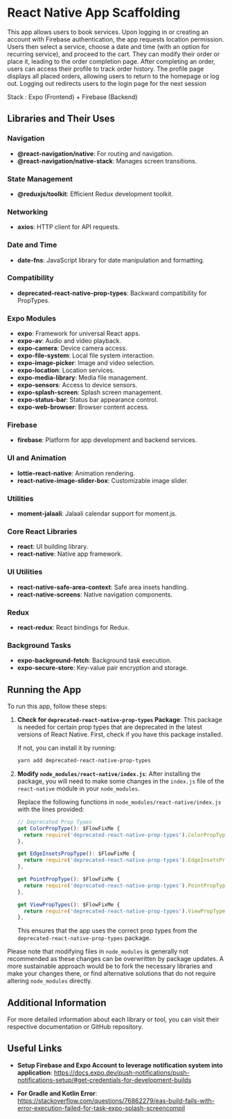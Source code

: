 # React Native App Scaffolding

This app allows users to book services. Upon logging in or creating an account with Firebase authentication, the app requests location permission. Users then select a service, choose a date and time (with an option for recurring service), and proceed to the cart. They can modify their order or place it, leading to the order completion page. After completing an order, users can access their profile to track order history. The profile page displays all placed orders, allowing users to return to the homepage or log out. Logging out redirects users to the login page for the next session

Stack : Expo (Frontend) + Firebase (Backend)

## Libraries and Their Uses

### Navigation
- **@react-navigation/native**: For routing and navigation.
- **@react-navigation/native-stack**: Manages screen transitions.

### State Management
- **@reduxjs/toolkit**: Efficient Redux development toolkit.

### Networking
- **axios**: HTTP client for API requests.

### Date and Time
- **date-fns**: JavaScript library for date manipulation and formatting.

### Compatibility
- **deprecated-react-native-prop-types**: Backward compatibility for PropTypes.

### Expo Modules
- **expo**: Framework for universal React apps.
- **expo-av**: Audio and video playback.
- **expo-camera**: Device camera access.
- **expo-file-system**: Local file system interaction.
- **expo-image-picker**: Image and video selection.
- **expo-location**: Location services.
- **expo-media-library**: Media file management.
- **expo-sensors**: Access to device sensors.
- **expo-splash-screen**: Splash screen management.
- **expo-status-bar**: Status bar appearance control.
- **expo-web-browser**: Browser content access.

### Firebase
- **firebase**: Platform for app development and backend services.

### UI and Animation
- **lottie-react-native**: Animation rendering.
- **react-native-image-slider-box**: Customizable image slider.

### Utilities
- **moment-jalaali**: Jalaali calendar support for moment.js.

### Core React Libraries
- **react**: UI building library.
- **react-native**: Native app framework.

### UI Utilities
- **react-native-safe-area-context**: Safe area insets handling.
- **react-native-screens**: Native navigation components.

### Redux
- **react-redux**: React bindings for Redux.

### Background Tasks
- **expo-background-fetch**: Background task execution.
- **expo-secure-store**: Key-value pair encryption and storage.

## Running the App

To run this app, follow these steps:

1. **Check for `deprecated-react-native-prop-types` Package**: 
   This package is needed for certain prop types that are deprecated in the latest versions of React Native. First, check if you have this package installed.

   If not, you can install it by running:
   ```bash
   yarn add deprecated-react-native-prop-types
   ```

2. **Modify `node_modules/react-native/index.js`**:
   After installing the package, you will need to make some changes in the `index.js` file of the `react-native` module in your `node_modules`.

   Replace the following functions in `node_modules/react-native/index.js` with the lines provided:

   ```javascript
   // Deprecated Prop Types
   get ColorPropType(): $FlowFixMe {
     return require('deprecated-react-native-prop-types').ColorPropType;
   },

   get EdgeInsetsPropType(): $FlowFixMe {
     return require('deprecated-react-native-prop-types').EdgeInsetsPropType;
   },

   get PointPropType(): $FlowFixMe {
     return require('deprecated-react-native-prop-types').PointPropType;
   },

   get ViewPropTypes(): $FlowFixMe {
     return require('deprecated-react-native-prop-types').ViewPropTypes;
   },
   ```

   This ensures that the app uses the correct prop types from the `deprecated-react-native-prop-types` package.

Please note that modifying files in `node_modules` is generally not recommended as these changes can be overwritten by package updates. A more sustainable approach would be to fork the necessary libraries and make your changes there, or find alternative solutions that do not require altering `node_modules` directly.

## Additional Information
For more detailed information about each library or tool, you can visit their respective documentation or GitHub repository.

## Useful Links

- **Setup Firebase and Expo Account to leverage notification system into application**:
https://docs.expo.dev/push-notifications/push-notifications-setup/#get-credentials-for-development-builds

- **For Gradle and Kotlin Error**:
https://stackoverflow.com/questions/76862279/eas-build-fails-with-error-execution-failed-for-task-expo-splash-screencompil